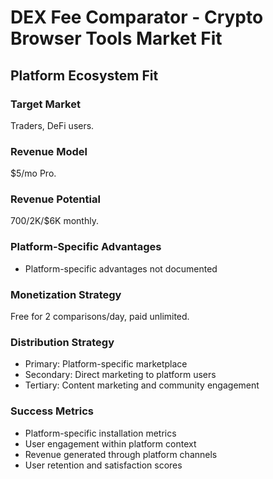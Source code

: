 # DEX Fee Comparator - Crypto Browser Tools Market Fit

## Platform Ecosystem Fit

### Target Market
Traders, DeFi users.

### Revenue Model
$5/mo Pro.

### Revenue Potential
$700/$2K/$6K monthly.

### Platform-Specific Advantages
- Platform-specific advantages not documented

### Monetization Strategy
Free for 2 comparisons/day, paid unlimited.

### Distribution Strategy
- Primary: Platform-specific marketplace
- Secondary: Direct marketing to platform users
- Tertiary: Content marketing and community engagement

### Success Metrics
- Platform-specific installation metrics
- User engagement within platform context
- Revenue generated through platform channels
- User retention and satisfaction scores
